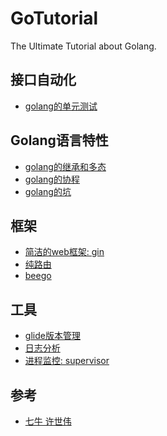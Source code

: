 # GoTutorial
The Ultimate Tutorial about Golang.

## 接口自动化
* [golang的单元测试](https://github.com/astaxie/build-web-application-with-golang/blob/master/zh/11.3.md)

## Golang语言特性
* [golang的继承和多态](https://www.cnblogs.com/pluse/p/7655977.html)
* [golang的协程](https://blog.sodroid.com/2017/05/16/Goroutine/)
* [golang的坑](https://wenku.baidu.com/view/6dd9401827d3240c8547ef2f.html?from=search)

## 框架
* [简洁的web框架: gin]()
* [纯路由](github.com/gorilla/mux)
* [beego](https://github.com/astaxie/beego)

## 工具
* [glide版本管理](https://glide.sh/)
* [日志分析](https://goaccess.io/)
* [进程监控: supervisor]()

## 参考
* [七牛 许世伟](https://wenku.baidu.com/view/4cd08644fe4733687e21aade.html?from=search)
